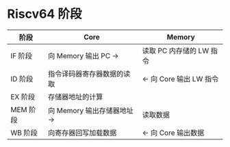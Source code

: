 # Riscv64 阶段

| 阶段 | Core | Memory |
| --- | --- | --- |
| IF 阶段 | 向 Memory 输出 PC -> | 读取 PC 内存储的 LW 指令 |
| ID 阶段 | 指令译码器寄存器数据的读取 | <- 向 Core 输出 LW 指令 |
| EX 阶段 | 存储器地址的计算 | |
| MEM 阶段 | 向 Memory 输出存储器地址  -> | 读取数据 |
| WB 阶段 | 向寄存器回写加载数据 | <- 向 Core 输出数据 |
